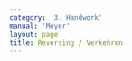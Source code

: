 ```yaml
---
category: '3. Handwork'
manual: 'Meyer'
layout: page
title: Reversing / Verkehren
---
```


<link rel="import" href="/bower_components/polymer/polymer.html">
<link rel="import" href="shared-styles.html">

<dom-module id="{{ page.url | split:'/' | last | remove: '.html' }}-element">
  <template>
    <style include="shared-styles">
      :host {
        display: block;

        padding: 10px;
      }
    </style>

    <div class="card">

      <h1>{{ page.title }}</h1>


      <p>Transcription:</p>
      <blockquote><p>Reversing is this: bind your opponent's sword against their left and as soon as it conncets, push your pommel through under your right arm; at the same time withdraw your head well from their stroke to your right. Then press their blade or arm down from you with crossed hands so that you trap them such that they can no longer attack, but you make yourself space to work at will.</p></blockquote>

    </div>
  </template>

  <script>
    Polymer({
      is: '{{ page.url | split:'/' | last | remove: '.html' }}-element',
    });
  </script>
</dom-module>